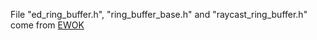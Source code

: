 File "ed_ring_buffer.h", "ring_buffer_base.h" and "raycast_ring_buffer.h" come from <a href="https://github.com/VladyslavUsenko/ewok/tree/ubuntu_16_04_kinetic/ewok_ring_buffer/include/ewok" target="_blank">EWOK</a>
